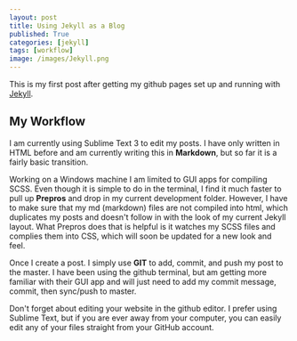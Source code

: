 ```yaml
---
layout: post
title: Using Jekyll as a Blog
published: True
categories: [jekyll]
tags: [workflow]
image: /images/Jekyll.png
---
```


This is my first post after getting my github pages set up and running with <a target="_blank" href="http://jekyllrb.com/">Jekyll</a>.

## My Workflow

I am currently using Sublime Text 3 to edit my posts. I have only written in HTML before and am currently writing this in __Markdown__, but so far it is a fairly basic transition.

Working on a Windows machine I am limited to GUI apps for compiling SCSS. Even though it is simple to do in the terminal, I find it much faster to pull up __Prepros__ and drop in my current development folder. However, I have to make sure that my md (markdown) files are not compiled into html, which duplicates my posts and doesn't follow in with the look of my current Jekyll layout. What Prepros does that is helpful is it watches my SCSS files and complies them into CSS, which will soon be updated for a new look and feel.

Once I create a post. I simply use __GIT__ to add, commit, and push my post to the master. I have been using the github terminal, but am getting more familiar with their GUI app and will just need to add my commit message, commit, then sync/push to master.

Don't forget about editing your website in the github editor. I prefer using Sublime Text, but if you are ever away from your computer, you can easily edit any of your files straight from your GitHub account.